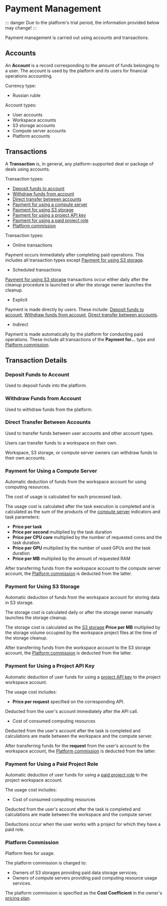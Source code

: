 # Payment Management

::: danger <span class='iconify' data-icon='gg:danger' style='color: #cc0000; font-size: 24px;'></span>
Due to the platform's trial period, the information provided below may change!
:::

Payment management is carried out using accounts and transactions.

## Accounts

An **Account** is a record corresponding to the amount of funds belonging to a user. The account is used by the platform and its users for financial operations accounting.

Currency type:

- Russian ruble

Account types:

- User accounts
- Workspace accounts
- S3 storage accounts
- Compute server accounts
- Platform accounts

## Transactions

A **Transaction** is, in general, any platform-supported deal or package of deals using accounts.

Transaction types:

- [Deposit funds to account][1]
- [Withdraw funds from account][2]
- [Direct transfer between accounts][3]
- [Payment for using a compute server][4]
- [Payment for using S3 storage][5]
- [Payment for using a project API key][6]
- [Payment for using a paid project role][7]
- [Platform commission][8]

Transaction types:

- Online transactions

 Payment occurs immediately after completing paid operations.
 This includes all transaction types except [Payment for using S3 storage][5].

- Scheduled transactions

 [Payment for using S3 storage][5] transactions occur either daily after the cleanup procedure is launched or after the storage owner launches the cleanup.

- Explicit

 Payment is made directly by users.
 These include: [Deposit funds to account][1], [Withdraw funds from account][2], [Direct transfer between accounts][3].

- Indirect

 Payment is made automatically by the platform for conducting paid operations.
 These include all transactions of the **Payment for...** type and [Platform commission][8].

## Transaction Details

### Deposit Funds to Account

Used to deposit funds into the platform.

### Withdraw Funds from Account

Used to withdraw funds from the platform.

### Direct Transfer Between Accounts

Used to transfer funds between user accounts and other account types.

Users can transfer funds to a workspace on their own.

Workspace, S3 storage, or compute server owners can withdraw funds to their own accounts.

### Payment for Using a Compute Server

Automatic deduction of funds from the workspace account for using computing resources.

The cost of usage is calculated for each processed task.

The usage cost is calculated after the task execution is completed and is calculated as the sum of the products of the [compute server][9] indicators and task parameters:

- **Price per task**
- **Price per second** multiplied by the task duration
- **Price per CPU core** multiplied by the number of requested cores and the task duration
- **Price per GPU** multiplied by the number of used GPUs and the task duration
- **Price per MB** multiplied by the amount of requested RAM

After transferring funds from the workspace account to the compute server account, the [Platform commission][8] is deducted from the latter.

### Payment for Using S3 Storage

Automatic deduction of funds from the workspace account for storing data in S3 storage.

The storage cost is calculated daily or after the storage owner manually launches the storage cleanup.

The storage cost is calculated as the [S3 storage][10] **Price per MB** multiplied by the storage volume occupied by the workspace project files at the time of the storage cleanup.

After transferring funds from the workspace account to the S3 storage account, the [Platform commission][8] is deducted from the latter.

### Payment for Using a Project API Key

Automatic deduction of user funds for using a [project API key][11] to the project workspace account.

The usage cost includes:

- **Price per request** specified on the corresponding API.

 Deducted from the user's account immediately after the API call.

- Cost of consumed computing resources

 Deducted from the user's account after the task is completed and calculations are made between the workspace and the compute server.

After transferring funds for the **request** from the user's account to the workspace account, the [Platform commission][8] is deducted from the latter.

### Payment for Using a Paid Project Role

Automatic deduction of user funds for using a [paid project role][12] to the project workspace account.

The usage cost includes:

- Cost of consumed computing resources

 Deducted from the user's account after the task is completed and calculations are made between the workspace and the compute server.

Deductions occur when the user works with a project for which they have a paid role.

### Platform Commission

Platform fees for usage.

The platform commission is charged to:

- Owners of S3 storages providing paid data storage services;
- Owners of compute servers providing paid computing resource usage services.

The platform commission is specified as the **Cost Coefficient** in the owner's [pricing plan][13].

[1]: #deposit-funds-to-account
[2]: #withdraw-funds-from-account
[3]: #direct-transfer-between-accounts
[4]: #payment-for-using-a-compute-server
[5]: #payment-for-using-s3-storage
[6]: #payment-for-using-a-project-api-key
[7]: #payment-for-using-a-paid-project-role
[8]: #platform-commission
[9]: ./executor.md
[10]: ./s3.md
[11]: ./api_keys.md
[12]: ./project_role.md#role-types
[13]: ./payplan.md